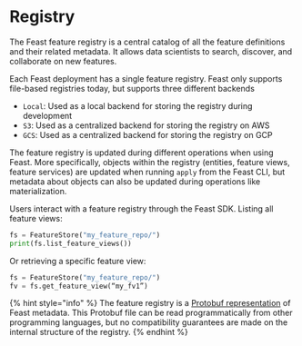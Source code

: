 # Registry

The Feast feature registry is a central catalog of all the feature definitions and their related metadata. It allows data scientists to search, discover, and collaborate on new features.

Each Feast deployment has a single feature registry. Feast only supports file-based registries today, but supports three different backends

* `Local`: Used as a local backend for storing the registry during development
* `S3`: Used as a centralized backend for storing the registry on AWS
* `GCS`: Used as a centralized backend for storing the registry on GCP

The feature registry is updated during different operations when using Feast. More specifically, objects within the registry \(entities, feature views, feature services\) are updated when running `apply` from the Feast CLI, but metadata about objects can also be updated during operations like materialization.

Users interact with a feature registry through the Feast SDK. Listing all feature views:

```python
fs = FeatureStore("my_feature_repo/")
print(fs.list_feature_views())
```

Or retrieving a specific feature view:

```python
fs = FeatureStore("my_feature_repo/")
fv = fs.get_feature_view(“my_fv1”)
```

{% hint style="info" %}
The feature registry is a [Protobuf representation](https://github.com/feast-dev/feast/blob/master/protos/feast/core/Registry.proto) of Feast metadata. This Protobuf file can be read programmatically from other programming languages, but no compatibility guarantees are made on the internal structure of the registry.
{% endhint %}

